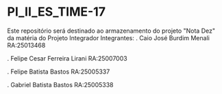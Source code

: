 # PI_II_ES_TIME-17

Este repositório será destinado ao armazenamento do projeto "Nota Dez" da matéria do Projeto Integrador
Integrantes:
. Caio José Burdim Menali       RA:25013468

. Felipe Cesar Ferreira Lirani  RA:25007003

. Felipe Batista Bastos         RA:25005337

. Gabriel Batista Bastos        RA:25005338

